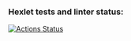 ### Hexlet tests and linter status:
[![Actions Status](https://github.com/TominVadim/frontend-project-44/actions/workflows/hexlet-check.yml/badge.svg)](https://github.com/TominVadim/frontend-project-44/actions)